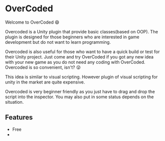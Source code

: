 # OverCoded
Welcome to OverCoded :smile:

Overcoded is a Unity plugin that provide basic classes(based on OOP). The plugin is designed for those beginners who are interested in game development but do not want to learn programming. 

Overcoded is also useful for those who want to have a quick build or test for their Unity project. 
Just come and try OverCoded if you got any new idea with your new game as you do not need any coding with OverCoded. 
Overcoded is so convenient, isn't? :stuck_out_tongue_winking_eye:

This idea is similar to visual scripting. However plugin of visual scripting for unity in the market are quite expensive.

Overcoded is very beginner friendly as you just have to drag and drop the script into the inspector. You may also put in some status depends on the situation. 

## Features
* Free
* 
